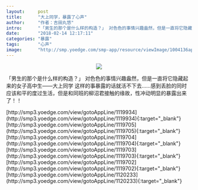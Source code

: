 ```yaml
---
layout:     post
title:      "大上同学，暴露了心声"
author:     "作者：吉田丸悠"
intro:      "「男生的那个是什么样的构造？」 对色色的事情兴趣盎然，但是一直将它隐藏起来的女子高中生——大上同学 这样的事暴露的话就活不下去……感到丢脸的同时应该和平的度过生活，但是和同班的柳沼君接触的缘故，性冲动明显的暴露出来了！！"
date:       "2018-02-14 12:17:11"
categories: "暴露"
tags:       "心声"
image:      "http://smp.yoedge.com/smp-app/resource/viewImage/1004136appline.png"
---
```

<div style="text-align: center">
<p><img src="http://smp.yoedge.com/smp-app/resource/viewImage/1004136appline.png"/></p>
</div>
<p class="post-meta">
<span>「男生的那个是什么样的构造？」 对色色的事情兴趣盎然，但是一直将它隐藏起来的女子高中生——大上同学 这样的事暴露的话就活不下去……感到丢脸的同时应该和平的度过生活，但是和同班的柳沼君接触的缘故，性冲动明显的暴露出来了！！</span>
</p>
[http://smp3.yoedge.com/view/gotoAppLine/1119934](http://smp3.yoedge.com/view/gotoAppLine/1119934){:target="_blank"}
[http://smp3.yoedge.com/view/gotoAppLine/1119705](http://smp3.yoedge.com/view/gotoAppLine/1119705){:target="_blank"}
[http://smp3.yoedge.com/view/gotoAppLine/1119704](http://smp3.yoedge.com/view/gotoAppLine/1119704){:target="_blank"}
[http://smp3.yoedge.com/view/gotoAppLine/1119703](http://smp3.yoedge.com/view/gotoAppLine/1119703){:target="_blank"}
[http://smp3.yoedge.com/view/gotoAppLine/1119702](http://smp3.yoedge.com/view/gotoAppLine/1119702){:target="_blank"}
[http://smp3.yoedge.com/view/gotoAppLine/1120233](http://smp3.yoedge.com/view/gotoAppLine/1120233){:target="_blank"}


